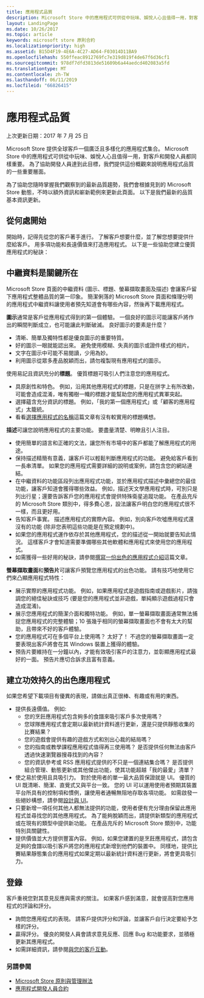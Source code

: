 ```yaml
---
title: 應用程式品質
description: Microsoft Store 中的應用程式可供從中玩味、娛悅人心且值得一用，對客戶和開發人員都同樣重要。 為了協助開發人員達到此目標，我們提供這份概觀來說明應用程式品質的一些重要層面。
layout: LandingPage
ms.date: 10/26/2017
ms.topic: article
keywords: microsoft store 原則合約
ms.localizationpriority: high
ms.assetid: B15D4F19-4E6A-4C27-AD64-F03014D11BA9
ms.openlocfilehash: 550ffeac8912769fc7e319d819f4de67f6d36cf1
ms.sourcegitcommit: 978df7dfd3813de51609b6a44aedcd402083a5fd
ms.translationtype: MT
ms.contentlocale: zh-TW
ms.lasthandoff: 06/11/2019
ms.locfileid: "66826415"
---
```

# <a name="app-quality"></a>應用程式品質

上次更新日期：2017 年 7 月 25 日

Microsoft Store 提供全球客戶一個廣泛且多樣化的應用程式集合。 Microsoft Store 中的應用程式可供從中玩味、娛悅人心且值得一用，對客戶和開發人員都同樣重要。 為了協助開發人員達到此目標，我們提供這份概觀來說明應用程式品質的一些重要層面。

為了協助您隨時掌握我們觀察到的最新品質趨勢，我們會根據見到的 Microsoft Store 動態，不時以額外資訊和嶄新範例來更新此頁面。 以下是我們最新的品質基本資訊更新。


## <a name="where-to-start"></a>從何處開始

開始時，記得先從您的客戶著手進行。 了解客戶想要什麼，並了解您想要提供什麼給客戶。 用多項功能和長遠價值來打造應用程式。 以下是一些協助您建立優質應用程式的秘訣：


## <a name="metadata-is-key"></a>中繼資料是關鍵所在

Microsoft Store 頁面的中繼資料 (圖示、標題、螢幕擷取畫面及描述) 會讓客戶留下應用程式整體品質的第一印象。 簡潔俐落的 Microsoft Store 頁面和條理分明的應用程式中繼資料讓使用者預先知道會有哪些內容，然後再下載應用程式。

**圖示**通常是客戶從應用程式得到的第一個體驗。 一個良好的圖示可能讓客戶將作出的瞬間判斷成立，也可能讓此判斷破滅。 良好圖示的要素是什麼？

- 清晰、簡單及獨特性都是優良圖示的重要特質。
- 好的圖示一眼就能認出來。 避免使用模糊、失真的圖示或證件樣式的相片。
- 文字在圖示中可能不易閱讀，少用為妙。
- 利用圖示從眾多產品脫穎而出，請勿複製現有應用程式的圖示。

使用易記且資訊充分的**標題**。 優質標題可吸引人們注意您的應用程式。

- 具原創性和特色。 例如，沿用其他應用程式的標題，只是在拼字上有所改動，可能會造成混淆，唯有獨樹一幟的標題才能幫助您的應用程式異軍突起。
- 選擇蘊含充分資訊的標題。 例如，「我的第一個應用程式」或「顧客的應用程式」太籠統。
- 看看[選擇應用程式的名稱](https://docs.microsoft.com/windows/uwp/publish/create-your-app-by-reserving-a-name#choosing-your-apps-name)這篇文章有沒有較實用的標題構想。

**描述**可讓您說明應用程式的主要功能。 要盡量清楚、明瞭且引人注目。

- 使用簡單的語言和正確的文法，讓您所有市場中的客戶都能了解應用程式的用途。
- 保持描述精簡有意義，讓客戶可以輕鬆判斷應用程式的功能。 避免給客戶看到一長串清單。 如果您的應用程式需要詳細的說明或案例，請包含您的網站連結。
- 在中繼資料的功能區段列出應用程式功能，並於應用程式描述中彙總您的最佳功能，讓客戶知道會獲得哪些效益。 例如，描述天文學應用程式時，可別只是列出行星；還要告訴客戶您的應用程式會提供特殊衛星追蹤功能。 在產品充斥的 Microsoft Store 類別中，得多費心思，設法讓客戶明白您的應用程式很不一樣，而且更好用。
- 告知客戶事實。 描述應用程式的實際內容。 例如，別向客戶吹噓應用程式還沒有的功能 (除非您表明這些功能是在預定規劃中)。
- 如果您的應用程式運作依存於其他應用程式，您的描述從一開始就要告知此情況。 這樣客戶才會知道需要準備哪些其他軟體和應用程式來使用您的應用程式。
- 如需獲得一些好用的秘訣，請參閱[撰寫一份出色的應用程式介紹](https://docs.microsoft.com/windows/uwp/publish/write-a-great-app-description)這篇文章。

**螢幕擷取畫面**和**預告片**可讓客戶預覽您應用程式的出色功能。 請有技巧地使用它們來凸顯應用程式特性：

- 展示實際的應用程式功能。 例如，如果應用程式是遊戲指南或遊戲影片，請強調您的絕佳秘訣或技巧 (要是您的應用程式並非遊戲，單純顯示遊戲過程只會造成混淆)。
- 展示您應用程式的簡潔介面和獨特功能。 例如，單一螢幕擷取畫面通常無法捕捉您應用程式的完整體驗；10 張幾乎相同的螢幕擷取畫面也不會有太大的幫助，且帶來不好的客戶體驗。
- 您的應用程式可在多個平台上使用嗎？ 太好了！ 不過您的螢幕擷取畫面一定要表現出客戶將會在其 Windows 裝置上獲得的體驗。
- 預告片要維持在一分鐘以內，才能有效吸引客戶的注意力，並彰顯應用程式最好的一面。 預告片應切合訴求且富有意義。


## <a name="create-amazing-apps-with-staying-power"></a>建立功效持久的出色應用程式

如果您希望下載項目有優異的表現，請做出真正很棒、有趣或有用的東西。

- 提供長遠價值。 例如:
    - 您的烹飪應用程式包含夠多的食譜來吸引客戶多次使用嗎？
    - 您球隊應用程式會定期以最新統計資料進行更新，還是只提供靜態收集的比賽結果？
    - 您的遊戲會提供有趣的遊戲方式和別出心裁的結局嗎？
    - 您的指南或教學課程應用程式值得再三使用嗎？ 是否提供任何無法由客戶透過快速瀏覽器搜尋找到的內容？
    - 您的資訊參考或 RSS 應用程式提供的不只是一個連結集合嗎？ 是否提供組合管理、動態更新或其他傑出功能，使其功能超越「我的最愛」清單？
- 使之易於使用且具吸引力。 對於使用者的單一最大品質保證就是 UI。 優質的 UI 既清晰、簡潔、直覺式又與平台一致。 您的 UI 可以運用使用者預期其裝置平台所具有的控制項和慣例，讓使用者通暢無阻地存取各項功能。 如需啟發一些絕妙構想，請參閱[設計與 UI](https://developer.microsoft.com/windows/apps/design)。
- 只要新增一項任何其他人都無法提供的功能，使用者便有充分理由保留此應用程式並尋找您的其他應用程式。 為了能夠脫穎而出，請提供新類型的應用程式或在現有的類型中提供新功能。 在產品充斥的 Microsoft Store 類別中，功能特別具關鍵性。
- 提供價值並大方提供豐富內容。 例如，如果您建置的是烹飪應用程式，請包含足夠的食譜以吸引客戶將您的應用程式新增到他們的裝置中。 同樣地，提供比賽結果靜態集合的應用程式如果定期以最新統計資料進行更新，將會更具吸引力。


## <a name="check-in"></a>登錄

客戶重視您對其意見反應與需求的關注。 如果客戶感到滿意，就會提高對您應用程式的評論和評分。

- 詢問您應用程式的表現。 請客戶提供評分和評論，並讓客戶自行決定要給予怎樣的評分。
- 贏得評分。 優良的開發人員會請求意見反應、回應 Bug 和功能要求，並積極更新其應用程式。
- 如需詳細資訊，請參閱[與您的客戶互動](https://developer.microsoft.com/store/engage)。


### <a name="see-also"></a>另請參閱

- [Microsoft Store 原則與管理辦法](store-policies-and-code-of-conduct.md)
- [應用程式開發人員合約](https://docs.microsoft.com/legal/windows/agreements/app-developer-agreement)